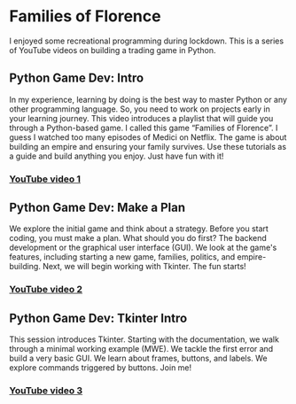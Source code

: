# Families of Florence
I enjoyed some recreational programming during lockdown. This is a series of YouTube videos on building a trading game in Python.

## Python Game Dev: Intro
In my experience, learning by doing is the best way to master Python or any other programming language. So, you need to work on projects early in your learning journey. This video introduces a playlist that will guide you through a Python-based game. I called this game “Families of Florence”. I guess I watched too many episodes of Medici on Netflix. The game is about building an empire and ensuring your family survives. Use these tutorials as a guide and build anything you enjoy. Just have fun with it!

### [YouTube video 1](https://youtu.be/parSrkP_zXY)

## Python Game Dev: Make a Plan
We explore the initial game and think about a strategy. Before you start coding, you must make a plan. What should you do first? The backend development or the graphical user interface (GUI). We look at the game's features, including starting a new game, families, politics, and empire-building. Next, we will begin working with Tkinter. The fun starts!

### [YouTube video 2](https://youtu.be/4w_T2Hc8nfU)

## Python Game Dev: Tkinter Intro
This session introduces Tkinter. Starting with the documentation, we walk through a minimal working example (MWE). We tackle the first error and build a very basic GUI. We learn about frames, buttons, and labels. We explore commands triggered by buttons. Join me!

### [YouTube video 3](https://youtu.be/f-a8hLrYEU4)
